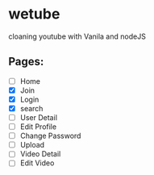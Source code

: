 # wetube

cloaning youtube with Vanila and nodeJS

## Pages:

- [ ] Home
- [x] Join
- [x] Login
- [x] search
- [ ] User Detail
- [ ] Edit Profile
- [ ] Change Password
- [ ] Upload
- [ ] Video Detail
- [ ] Edit Video
